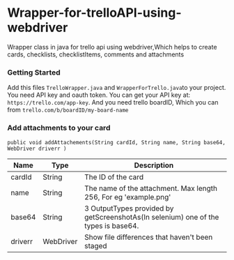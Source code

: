 # Wrapper-for-trelloAPI-using-webdriver
   Wrapper class in java for trello api using webdriver,Which helps to create cards, checklists, checklistItems, comments and attachments 
  
### Getting Started
   Add this files `TrelloWrapper.java` and `WrapperForTrello.java`to your project. You need API key and oauth token. You can 
   get your API key at: `https://trello.com/app-key`. And you need trello boardID, Which you can from `trello.com/b/boardID/my-board-name`
   
   
### Add attachments to your card 
   
   `public void addAttachements(String cardId, String name, String base64, WebDriver driverr )`
   
   | Name |Type | Description |
   | --- | --- | --- |
   | cardId | String | The ID of the card |
   | name | String | The name of the attachment. Max length 256, For eg 'example.png' |
   | base64 | String | 3 OutputTypes provided by getScreenshotAs(In selenium) one of the types is base64.|
   | driverr | WebDriver | Show file differences that haven't been staged |
   
   



